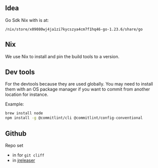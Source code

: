 

## Idea

Go Sdk Nix with is at:
```
/nix/store/x09080wj4ja1zi7kycszya4cm7f1hq46-go-1.23.6/share/go
```

## Nix

We use Nix to install and pin the build tools to a version.

## Dev tools

For the devtools because they are used globally.
You may need to install them with an OS package manager 
if you want to commit from another location for instance.

Example:
```bash
brew install node
npm install -g @commitlint/cli @commitlint/config-conventional
```

## Github

Repo set 
* in [](../.envrc) for `git cliff`
* in [jreleaser](../jreleaser.yml)
